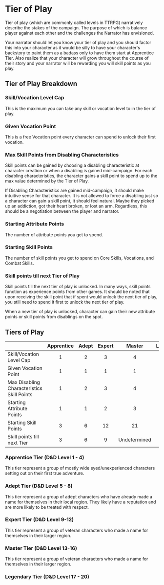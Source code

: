 # Tier of Play

Tier of play (which are commonly called levels in TTRPG) narratively describe the stakes of the campaign. The purpose of which is balance player against each other and the challenges the Narrator has envisioned.

Your narrator should let you know your tier of play and you should factor this into your character as it would be silly to have your character's backstory to paint them as a badass only to have them start at Apprentice Tier. Also realize that your character will grow throughout the course of their story and your narrator will be rewarding you will skill points as you play.

## Tier of Play Breakdown

### Skill/Vocation Level Cap

This is the maximum you can take any skill or vocation level to in the tier of play.

### Given Vocation Point

This is a free Vocation point every character can spend to unlock their first vocation.

### Max Skill Points from Disabling Characteristics

Skill points can be gained by choosing a disabling characteristic at character creation or when a disabling is gained mid-campaign. For each disabling characteristics, the character gains a skill point to spend up to the max value determined by the Tier of Play.

If Disabling Characteristics are gained mid-campaign, it should make intuitive sense for that character. It is not allowed to force a disabling just so a character can gain a skill point, it should feel natural. Maybe they picked up an addiction, got their heart broken, or lost an arm. Regardless, this should be a negotiation between the player and narrator.

### Starting Attribute Points

The number of attribute points you get to spend.

### Starting Skill Points

The number of skill points you get to spend on Core Skills, Vocations, and Combat Skills.

### Skill points till next Tier of Play

Skill points till the next tier of play is unlocked. In many ways, skill points function as experience points from other games. It should be noted that upon receiving the skill point that if spent would unlock the next tier of play, you still need to spend it first to unlock the next tier of play.

When a new tier of play is unlocked, character can gain their new attribute points or skill points from disablings on the spot.

## Tiers of Play

|                                                 | Apprentice | Adept | Expert |    Master    | Legendary |
| ----------------------------------------------- | :--------: | :---: | :----: | :----------: | :-------: |
| Skill/Vocation Level Cap                        |     1     |   2   |   3   |      4      |     5     |
| Given Vocation Point                            |     1     |   1   |   1   |      1      |          |
| Max Disabling Characteristics<br />Skill Points |     1     |   2   |   3   |      4      |          |
| Starting Attribute Points                       |     1     |   1   |   2   |      3      |          |
| Starting Skill Points                           |     3     |   6   |   12   |      21      |          |
| Skill points till next Tier                     |     3     |   6   |   9   | Undetermined |          |

### Apprentice Tier (D&D Level 1 - 4)

This tier represent a group of mostly wide eyed/unexperienced characters setting out on their first true adventure.

### Adept Tier (D&D Level 5 - 8)

This tier represent a group of adept characters who have already made a name for themselves in their local region. They likely have a reputation and are more likely to be treated with respect.

### Expert Tier (D&D Level 9-12)

This tier represent a group of veteran characters who made a name for themselves in their larger region.

### Master Tier (D&D Level 13-16)

This tier represent a group of veteran characters who made a name for themselves in their larger region.

### Legendary Tier (D&D Level 17 - 20)
